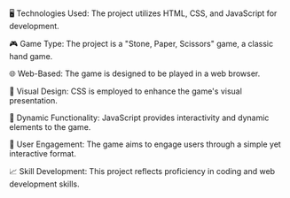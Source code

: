 🖥️ Technologies Used: The project utilizes HTML, CSS, and JavaScript for development.

🎮 Game Type: The project is a "Stone, Paper, Scissors" game, a classic hand game.

🌐 Web-Based: The game is designed to be played in a web browser.

🎨 Visual Design: CSS is employed to enhance the game's visual presentation.

🔄 Dynamic Functionality: JavaScript provides interactivity and dynamic elements to the game.

🚀 User Engagement: The game aims to engage users through a simple yet interactive format.

📈 Skill Development: This project reflects proficiency in coding and web development skills.
